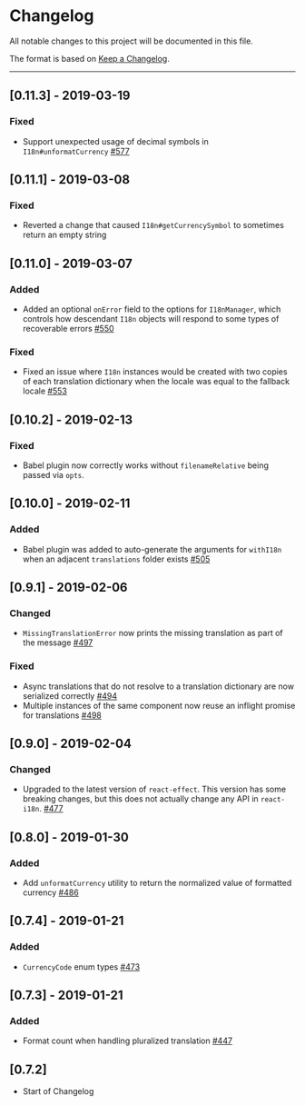 # Changelog

All notable changes to this project will be documented in this file.

The format is based on [Keep a Changelog](http://keepachangelog.com/en/1.0.0/).

---

<!-- ## [Unreleased] - -->

## [0.11.3] - 2019-03-19

### Fixed

- Support unexpected usage of decimal symbols in `I18n#unformatCurrency` [#577](https://github.com/Shopify/quilt/pull/577)

## [0.11.1] - 2019-03-08

### Fixed

- Reverted a change that caused `I18n#getCurrencySymbol` to sometimes return an empty string

## [0.11.0] - 2019-03-07

### Added

- Added an optional `onError` field to the options for `I18nManager`, which controls how descendant `I18n` objects will respond to some types of recoverable errors [#550](https://github.com/Shopify/quilt/pull/550)

### Fixed

- Fixed an issue where `I18n` instances would be created with two copies of each translation dictionary when the locale was equal to the fallback locale [#553](https://github.com/Shopify/quilt/pull/553)

## [0.10.2] - 2019-02-13

### Fixed

- Babel plugin now correctly works without `filenameRelative` being passed via `opts`.

## [0.10.0] - 2019-02-11

### Added

- Babel plugin was added to auto-generate the arguments for `withI18n` when an adjacent `translations` folder exists [#505](https://github.com/Shopify/quilt/pull/505)

## [0.9.1] - 2019-02-06

### Changed

- `MissingTranslationError` now prints the missing translation as part of the message [#497](https://github.com/shopify/quilt/pull/497)

### Fixed

- Async translations that do not resolve to a translation dictionary are now serialized correctly [#494](https://github.com/shopify/quilt/pull/494)
- Multiple instances of the same component now reuse an inflight promise for translations [#498](https://github.com/Shopify/quilt/pull/498)

## [0.9.0] - 2019-02-04

### Changed

- Upgraded to the latest version of `react-effect`. This version has some breaking changes, but this does not actually change any API in `react-i18n`. [#477](https://github.com/Shopify/quilt/pull/477)

## [0.8.0] - 2019-01-30

### Added

- Add `unformatCurrency` utility to return the normalized value of formatted currency [#486](https://github.com/Shopify/quilt/pull/486)

## [0.7.4] - 2019-01-21

### Added

- `CurrencyCode` enum types [#473](https://github.com/Shopify/quilt/pull/473)

## [0.7.3] - 2019-01-21

### Added

- Format count when handling pluralized translation [#447](https://github.com/Shopify/quilt/pull/447)

## [0.7.2]

- Start of Changelog

